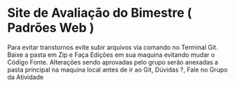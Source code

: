 # Site de Avaliação do Bimestre ( Padrões Web )
Para evitar transtornos evite subir arquivos via comando no Terminal Git.
Baixe a pasta em Zip e Faça Edições em sua maquina evitando mudar o Código Fonte.
Alterações sendo aprovadas pelo grupo serão anexadas a pasta principal na maquina local antes de ir ao Git, Dúvidas ?, Fale no Grupo da Atividade
